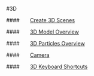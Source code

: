 #3D

####&emsp;&emsp;[Create 3D Scenes](../New3DScene/en.md)

####&emsp;&emsp;[3D Model Overview](../3DModel/en.md)

####&emsp;&emsp;[3D Particles Overview](../3DParticle/en.md) 

####&emsp;&emsp;[Camera](../Camera/en.md)

####&emsp;&emsp;[3D Keyboard Shortcuts](../3DShortcutKey/en.md) 

